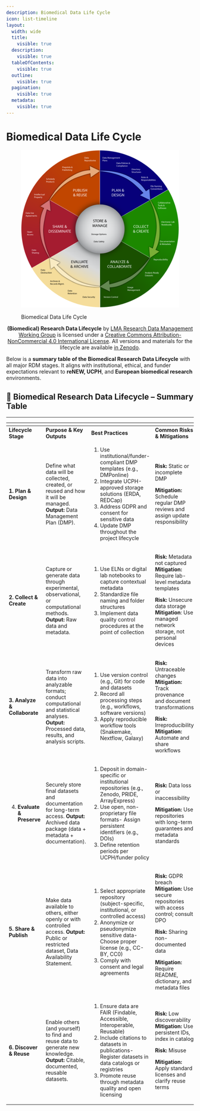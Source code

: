 ```yaml
---
description: Biomedical Data Life Cycle
icon: list-timeline
layout:
  width: wide
  title:
    visible: true
  description:
    visible: true
  tableOfContents:
    visible: true
  outline:
    visible: true
  pagination:
    visible: true
  metadata:
    visible: true
---
```


# Biomedical Data Life Cycle

<figure><img src=".gitbook/assets/4 (2).png" alt=""><figcaption><p>Biomedical Data Life Cycle</p></figcaption></figure>

<p align="center"><strong>(Biomedical) Research Data Lifecycle</strong> by <a href="https://datamanagement.hms.harvard.edu/">LMA Research Data Management Working Group</a> is licensed under a <a href="http://creativecommons.org/licenses/by-nc/4.0/">Creative Commons Attribution-NonCommercial 4.0 International License</a>. All versions and materials for the lifecycle are available <a href="https://doi.org/10.5281/zenodo.8075933">in Zenodo</a>.</p>

Below is a **summary table of the Biomedical Research Data Lifecycle** with all major RDM stages. It aligns with institutional, ethical, and funder expectations relevant to **reNEW, UCPH**, and **European biomedical research** environments.

## 🔄 **Biomedical Research Data Lifecycle – Summary Table**

***

<table data-header-hidden><thead><tr><th width="146"></th><th width="215"></th><th width="277"></th><th></th></tr></thead><tbody><tr><td><strong>Lifecycle Stage</strong></td><td><strong>Purpose &#x26; Key Outputs</strong></td><td><strong>Best Practices</strong> </td><td><strong>Common Risks &#x26; Mitigations</strong></td></tr><tr><td><strong>1. Plan &#x26; Design</strong></td><td>Define what data will be collected, created, or reused and how it will be managed. <strong>Output:</strong> Data Management Plan (DMP).</td><td><ol><li>Use institutional/funder-compliant DMP templates (e.g., DMPonline)</li><li>Integrate UCPH-approved storage solutions (ERDA, REDCap)</li><li>Address GDPR and consent for sensitive data</li><li>Update DMP throughout the project lifecycle</li></ol></td><td><p><strong>Risk:</strong> Static or incomplete DMP </p><p><strong>Mitigation:</strong> Schedule regular DMP reviews and assign update responsibility</p></td></tr><tr><td><strong>2. Collect &#x26; Create</strong></td><td>Capture or generate data through experimental, observational, or computational methods. <strong>Output:</strong> Raw data and metadata.</td><td><ol><li>Use ELNs or digital lab notebooks to capture contextual metadata</li><li>Standardize file naming and folder structures</li><li>Implement data quality control procedures at the point of collection</li></ol></td><td><p><strong>Risk:</strong> Metadata not captured <strong>Mitigation:</strong> Require lab-level metadata templates</p><p><strong>Risk:</strong> Unsecure data storage <strong>Mitigation</strong>: Use managed network storage, not personal devices</p></td></tr><tr><td><strong>3. Analyze &#x26; Collaborate</strong> </td><td>Transform raw data into analyzable formats; conduct computational and statistical analyses. <strong>Output:</strong> Processed data, results, and analysis scripts.</td><td><ol><li>Use version control (e.g., Git) for code and datasets</li><li>Record all processing steps (e.g., workflows, software versions)</li><li>Apply reproducible workflow tools (Snakemake, Nextflow, Galaxy)</li></ol></td><td><p><strong>Risk:</strong> Untraceable changes <strong>Mitigation:</strong> Track provenance and document transformations</p><p><strong>Risk:</strong> Irreproducibility <strong>Mitigation:</strong> Automate and share workflows</p></td></tr><tr><td><ol start="4"><li><strong>Evaluate &#x26; Preserve</strong></li></ol></td><td>Securely store final datasets and documentation for long-term access. <strong>Output:</strong> Archived data package (data + metadata + documentation).</td><td><ol><li>Deposit in domain-specific or institutional repositories (e.g., Zenodo, PRIDE, ArrayExpress)</li><li>Use open, non-proprietary file formats- Assign persistent identifiers (e.g., DOIs)</li><li>Define retention periods per UCPH/funder policy</li></ol></td><td><p><strong>Risk:</strong> Data loss or inaccessibility </p><p><strong>Mitigation:</strong> Use repositories with long-term guarantees and metadata standards</p></td></tr><tr><td><strong>5. Share &#x26; Publish</strong></td><td>Make data available to others, either openly or with controlled access. <strong>Output:</strong> Public or restricted dataset, Data Availability Statement.</td><td><ol><li>Select appropriate repository (subject-specific, institutional, or controlled access)</li><li>Anonymize or pseudonymize sensitive data- Choose proper license (e.g., CC-BY, CC0)</li><li>Comply with consent and legal agreements</li></ol></td><td><p><strong>Risk:</strong> GDPR breach <strong>Mitigation:</strong> Use secure repositories with access control; consult DPO</p><p><strong>Risk:</strong> Sharing non-documented data </p><p><strong>Mitigation:</strong> Require README, dictionary, and metadata files</p></td></tr><tr><td><strong>6. Discover &#x26; Reuse</strong></td><td>Enable others (and yourself) to find and reuse data to generate new knowledge. <strong>Output:</strong> Citable, documented, reusable datasets.</td><td><ol><li>Ensure data are FAIR (Findable, Accessible, Interoperable, Reusable)</li><li> Include citations to datasets in publications- Register datasets in data catalogs or registries</li><li>Promote reuse through metadata quality and open licensing</li></ol></td><td><p><strong>Risk:</strong> Low discoverability <strong>Mitigation:</strong> Use persistent IDs, index in catalog</p><p><strong>Risk:</strong> Misuse </p><p><strong>Mitigation:</strong> Apply standard licenses and clarify reuse terms</p></td></tr></tbody></table>
